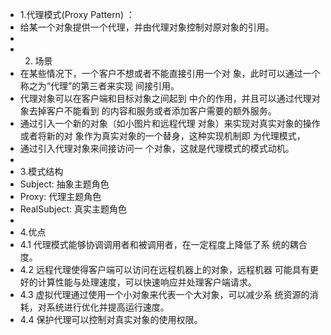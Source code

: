 * 1.代理模式(Proxy Pattern) ：
 * 给某一个对象提供一个代理，并由代理对象控制对原对象的引用。
 *
 * 2. 场景
 * 在某些情况下，一个客户不想或者不能直接引用一个对 象，此时可以通过一个称之为“代理”的第三者来实现 间接引用。
 * 代理对象可以在客户端和目标对象之间起到 中介的作用，并且可以通过代理对象去掉客户不能看到 的内容和服务或者添加客户需要的额外服务。
 * 通过引入一个新的对象（如小图片和远程代理 对象）来实现对真实对象的操作或者将新的对 象作为真实对象的一个替身，这种实现机制即 为代理模式，
 * 通过引入代理对象来间接访问一 个对象，这就是代理模式的模式动机。
 *
 * 3.模式结构
 * Subject: 抽象主题角色
 * Proxy: 代理主题角色
 * RealSubject: 真实主题角色
 *
 * 4.优点
 * 4.1 代理模式能够协调调用者和被调用者，在一定程度上降低了系 统的耦合度。
 * 4.2 远程代理使得客户端可以访问在远程机器上的对象，远程机器 可能具有更好的计算性能与处理速度，可以快速响应并处理客户端请求。
 * 4.3 虚拟代理通过使用一个小对象来代表一个大对象，可以减少系 统资源的消耗，对系统进行优化并提高运行速度。
 * 4.4 保护代理可以控制对真实对象的使用权限。